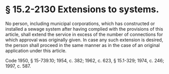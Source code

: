 # § 15.2-2130 Extensions to systems.

<p>No person, including municipal corporations, which has constructed or installed a sewage system after having complied with the provisions of this article, shall extend the service in excess of the number of connections for which approval was originally given. In case any such extension is desired, the person shall proceed in the same manner as in the case of an original application under this article.</p><p>Code 1950, § 15-739.10; 1954, c. 382; 1962, c. 623, § 15.1-329; 1974, c. 246; 1997, c. 587.</p>
